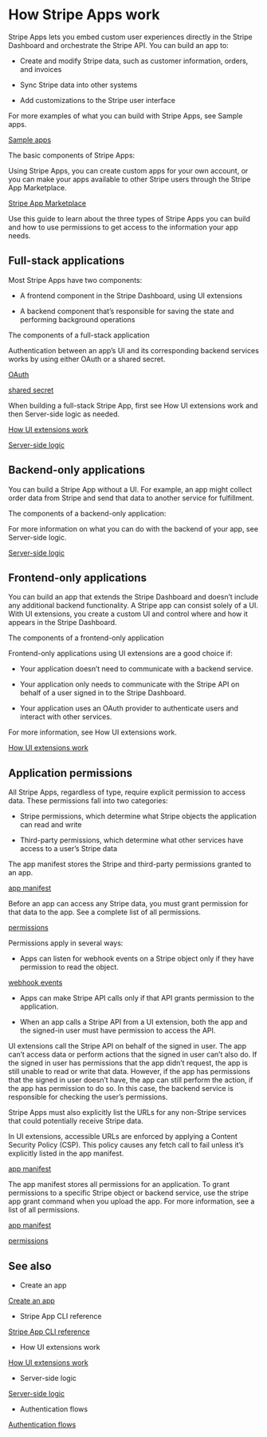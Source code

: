 # How Stripe Apps work

Stripe Apps lets you embed custom user experiences directly in the Stripe Dashboard and orchestrate the Stripe API. You can build an app to:

- Create and modify Stripe data, such as customer information, orders, and invoices

- Sync Stripe data into other systems

- Add customizations to the Stripe user interface

For more examples of what you can build with Stripe Apps, see Sample apps.

[Sample apps](/stripe-apps/sample-apps)

The basic components of Stripe Apps:

Using Stripe Apps, you can create custom apps for your own account, or you can make your apps available to other Stripe users through the Stripe App Marketplace.

[Stripe App Marketplace](/stripe-apps/distribution-options)

Use this guide to learn about the three types of Stripe Apps you can build and how to use permissions to get access to the information your app needs.

## Full-stack applications

Most Stripe Apps have two components:

- A frontend component in the Stripe Dashboard, using UI extensions

- A backend component that’s responsible for saving the state and performing background operations

The components of a full-stack application

Authentication between an app’s UI and its corresponding backend services works by using either OAuth or a shared secret.

[OAuth](/stripe-apps/pkce-oauth-flow)

[shared secret](/stripe-apps/build-backend#authenticate-ui-to-backend)

When building a full-stack Stripe App, first see How UI extensions work and then Server-side logic as needed.

[How UI extensions work](/stripe-apps/how-ui-extensions-work)

[Server-side logic](/stripe-apps/build-backend)

## Backend-only applications

You can build a Stripe App without a UI. For example, an app might collect order data from Stripe and send that data to another service for fulfillment.

The components of a backend-only application:

For more information on what you can do with the backend of your app, see Server-side logic.

[Server-side logic](/stripe-apps/build-backend)

## Frontend-only applications

You can build an app that extends the Stripe Dashboard and doesn’t include any additional backend functionality. A Stripe app can consist solely of a UI. With UI extensions, you create a custom UI and control where and how it appears in the Stripe Dashboard.

The components of a frontend-only application

Frontend-only applications using UI extensions are a good choice if:

- Your application doesn’t need to communicate with a backend service.

- Your application only needs to communicate with the Stripe API on behalf of a user signed in to the Stripe Dashboard.

- Your application uses an OAuth provider to authenticate users and interact with other services.

For more information, see How UI extensions work.

[How UI extensions work](/stripe-apps/how-ui-extensions-work)

## Application permissions

All Stripe Apps, regardless of type, require explicit permission to access data. These permissions fall into two categories:

- Stripe permissions, which determine what Stripe objects the application can read and write

- Third-party permissions, which determine what other services have access to a user’s Stripe data

The app manifest stores the Stripe and third-party permissions granted to an app.

[app manifest](/stripe-apps/reference/app-manifest)

Before an app can access any Stripe data, you must grant permission for that data to the app. See a complete list of all permissions.

[permissions](/security/permissions)

Permissions apply in several ways:

- Apps can listen for webhook events on a Stripe object only if they have permission to read the object.

[webhook events](/webhooks)

- Apps can make Stripe API calls only if that API grants permission to the application.

- When an app calls a Stripe API from a UI extension, both the app and the signed-in user must have permission to access the API.

UI extensions call the Stripe API on behalf of the signed in user. The app can’t access data or perform actions that the signed in user can’t also do. If the signed in user has permissions that the app didn’t request, the app is still unable to read or write that data. However, if the app has permissions that the signed in user doesn’t have, the app can still perform the action, if the app has permission to do so. In this case, the backend service is responsible for checking the user’s permissions.

Stripe Apps must also explicitly list the URLs for any non-Stripe services that could potentially receive Stripe data.

In UI extensions, accessible URLs are enforced by applying a Content Security Policy (CSP). This policy causes any fetch call to fail unless it’s explicitly listed in the app manifest.

[app manifest](/stripe-apps/reference/app-manifest)

The app manifest stores all permissions for an application. To grant permissions to a specific Stripe object or backend service, use the stripe app grant command when you upload the app. For more information, see a list of all permissions.

[app manifest](/stripe-apps/reference/app-manifest)

[permissions](/stripe-apps/reference/permissions)

## See also

- Create an app

[Create an app](/stripe-apps/create-app)

- Stripe App CLI reference

[Stripe App CLI reference](/stripe-apps/reference/cli)

- How UI extensions work

[How UI extensions work](/stripe-apps/how-ui-extensions-work)

- Server-side logic

[Server-side logic](/stripe-apps/build-backend)

- Authentication flows

[Authentication flows](/stripe-apps/pkce-oauth-flow)
